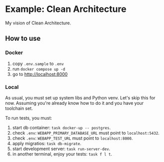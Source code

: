 # Example: Clean Architecture

My vision of Clean Architecture.


## How to use

### Docker

1. copy `.env.sample` to `.env`
2. run `docker compose up -d`
3. go to [http://localhost:8000](http://localhost:8000)

### Local

As usual, you must set up system libs and Python venv. Let's skip this for now.
Assuming you're already know how to do it and you have your toolchain set.

To run tests, you must:

1. start db container: `task docker-up -- postgres`.
2. check `.env`: `WEBAPP_PRIMARY_DATABASE_URL` must point to `localhost:5432`.
3. check `.env`: `WEBAPP_TEST_URL` must point to `localhost:8000`.
4. apply migratios: `task db-migrate`.
5. start development server: `task run-server-dev`.
6. in another terminal, enjoy your tests: `task f l t`.
